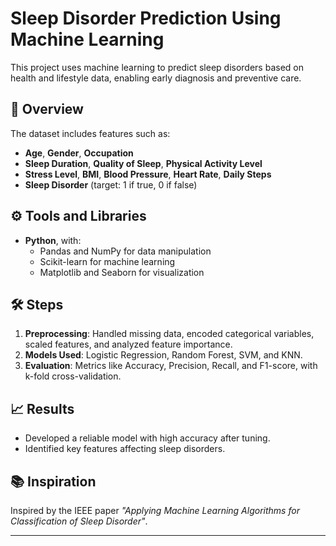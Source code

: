# Sleep Disorder Prediction Using Machine Learning  

This project uses machine learning to predict sleep disorders based on health and lifestyle data, enabling early diagnosis and preventive care.

## 📂 **Overview**  
The dataset includes features such as:  
- **Age**, **Gender**, **Occupation**  
- **Sleep Duration**, **Quality of Sleep**, **Physical Activity Level**  
- **Stress Level**, **BMI**, **Blood Pressure**, **Heart Rate**, **Daily Steps**  
- **Sleep Disorder** (target: 1 if true, 0 if false)  

## ⚙️ **Tools and Libraries**  
- **Python**, with:  
  - Pandas and NumPy for data manipulation  
  - Scikit-learn for machine learning  
  - Matplotlib and Seaborn for visualization  

## 🛠️ **Steps**  
1. **Preprocessing**: Handled missing data, encoded categorical variables, scaled features, and analyzed feature importance.  
2. **Models Used**: Logistic Regression, Random Forest, SVM, and KNN.  
3. **Evaluation**: Metrics like Accuracy, Precision, Recall, and F1-score, with k-fold cross-validation.  

## 📈 **Results**  
- Developed a reliable model with high accuracy after tuning.  
- Identified key features affecting sleep disorders.
  
## 📚 **Inspiration**  
Inspired by the IEEE paper *"Applying Machine Learning Algorithms for Classification of Sleep Disorder"*.  

---
